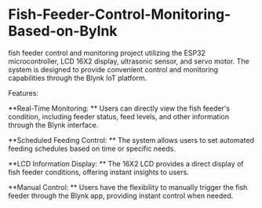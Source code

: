# Fish-Feeder-Control-Monitoring-Based-on-Bylnk
fish feeder control and monitoring project utilizing the ESP32 microcontroller, LCD 16X2 display, ultrasonic sensor, and servo motor. The system is designed to provide convenient control and monitoring capabilities through the Blynk IoT platform.

Features:

**Real-Time Monitoring: **
Users can directly view the fish feeder's condition, including feeder status, feed levels, and other information through the Blynk interface.

**Scheduled Feeding Control: **
The system allows users to set automated feeding schedules based on time or specific needs.

**LCD Information Display: **
The 16X2 LCD provides a direct display of fish feeder conditions, offering instant insights to users.

**Manual Control: **
Users have the flexibility to manually trigger the fish feeder through the Blynk app, providing instant control when needed.
